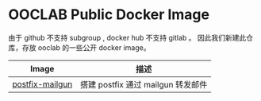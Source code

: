 # OOCLAB Public Docker Image

由于 github 不支持 subgroup , docker hub 不支持 gitlab 。
因此我们新建此仓库，存放 ooclab 的一些公开 docker image。

| Image | 描述 |
|-----|-----|
| [postfix-mailgun](./postfix-mailgun) | 搭建 postfix 通过 mailgun 转发邮件 |

